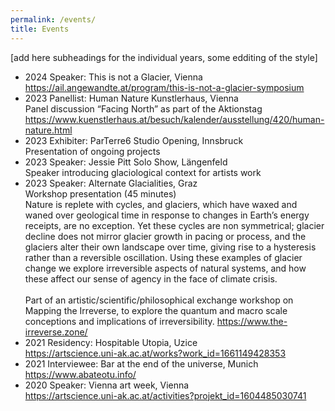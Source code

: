 ```yaml
---
permalink: /events/
title: Events
---
```


[add here subheadings for the individual years, some edditing of the style]

<ul>
    <li>2024 Speaker: This is not a Glacier, Vienna <br><a href="https://ail.angewandte.at/program/this-is-not-a-glacier-symposium">https://ail.angewandte.at/program/this-is-not-a-glacier-symposium</a>
    </li>
    <li>2023 Panellist: Human Nature Kunstlerhaus, Vienna <br>Panel discussion “Facing North” as part of the Aktionstag <a href="https://www.kuenstlerhaus.at/besuch/kalender/ausstellung/420/human-nature.html">https://www.kuenstlerhaus.at/besuch/kalender/ausstellung/420/human-nature.html</a>
    </li>
    <li>2023 Exhibiter: ParTerre6 Studio Opening, Innsbruck<br>Presentation of ongoing projects 
    </li>
    <li>2023 Speaker: Jessie Pitt Solo Show, Längenfeld<br>Speaker introducing glaciological context for artists work
    </li>
    <li>2023 Speaker: Alternate Glacialities, Graz<br>Workshop presentation (45 minutes) <br>
    Nature is replete with cycles, and glaciers, which have waxed and waned over geological time in  response to changes in Earth’s energy receipts, are no exception. Yet these cycles are non symmetrical; glacier decline does not mirror glacier growth in pacing or process, and the glaciers  alter their own landscape over time, giving rise to a hysteresis rather than a reversible oscillation.  Using these examples of glacier change we explore irreversible aspects of natural systems, and  how these affect our sense of agency in the face of climate crisis.
    <br><br>
    Part of an artistic/scientific/philosophical exchange workshop on Mapping the Irreverse, to explore  the quantum and macro scale conceptions and implications of irreversibility. <a href="https://www.the-irreverse.zone/">https://www.the-irreverse.zone/</a> 
    </li>
    <li>2021 Residency: Hospitable Utopia, Uzice <br><a href="https://artscience.uni-ak.ac.at/works?work_id=1661149428353">https://artscience.uni-ak.ac.at/works?work_id=1661149428353</a>
    </li>
    <li>2021 Interviewee: Bar at the end of the universe, Munich <br><a href="https://www.abateotu.info/">https://www.abateotu.info/</a>
    </li>
    <li>2020 Speaker: Vienna art week, Vienna<br><a href="https://artscience.uni-ak.ac.at/activities?projekt_id=1604485030741">https://artscience.uni-ak.ac.at/activities?projekt_id=1604485030741</a>
    </li>

</ul>



